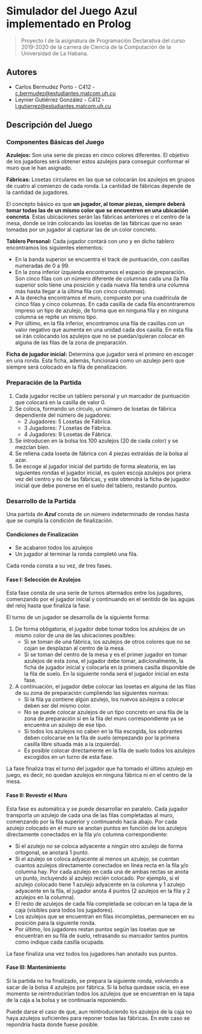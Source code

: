 # Simulador del Juego Azul implementado en Prolog

> Proyecto I de la asignatura de Programación Declarativa del curso 2019-2020 de la carrera de Ciencia de la Computación de la Universidad de La Habana.

## Autores

* Carlos Bermudez Porto - C412 - [c.bermudez@estudiantes.matcom.uh.cu](mailto://c.bermudez@estudiantes.matcom.uh.cu)
* Leynier Gutiérrez González - C412 - [l.gutierrez@estudiantes.matcom.uh.cu](mailto://l.gutierrez@estudiantes.matcom.uh.cu)

## Descripción del Juego

### Componentes Básicas del Juego

**Azulejos:** Son una serie de piezas en cinco colores diferentes. El objetivo de los jugadores será obtener estos azulejos para conseguir conformar el muro que le han asignado.

**Fábricas:** Losetas circulares en las que se colocarán los azulejos en grupos de cuatro al comienzo de cada ronda. La cantidad de fábricas depende de la cantidad de jugadores.

El concepto básico es que **un jugador, al tomar piezas, siempre deberá tomar todas las de un mismo color que se encuentren en una ubicación concreta**. Estas ubicaciones serán las fábricas anteriores o el centro de la mesa, donde se irán colocando las losetas de las fábricas que no sean tomadas por un jugador al capturar las de un color concreto.

**Tablero Personal:** Cada jugador contará con uno y en dicho tablero encontramos los siguientes elementos:

* En la banda superior se encuentra el track de puntuación, con casillas numeradas de 0 a 99.
* En la zona inferior izquierda encontramos el espacio de preparación. Son cinco filas con un número diferente de columnas cada una (la fila superior solo tiene una posición y cada nueva fila tendrá una columna más hasta llegar a la última fila con cinco columnas).
* A la derecha encontramos el muro, compuesto por una cuadrícula de cinco filas y cinco columnas. En cada casilla de cada fila encontraremos impreso un tipo de azulejo, de forma que en ninguna fila y en ninguna columna se repite un mismo tipo.
* Por último, en la fila inferior, encontramos una fila de casillas con un valor negativo que aumenta en una unidad cada dos casilla. En esta fila se irán colocando los azulejos que no se puedan/quieran colocar en alguna de las filas de la zona de preparación.

**Ficha de jugador inicial:** Determina que jugador será el primero en escoger en una ronda. Esta ficha, además, funcionará como un azulejo pero que siempre será colocado en la fila de penalización.

### Preparación de la Partida

1. Cada jugador recibe un tablero personal y un marcador de puntuación que colocará en la casilla de valor 0.
2. Se coloca, formando un círculo, un número de losetas de fábrica dependiente del número de jugadores:
    * 2 Jugadores: 5 Losetas de Fábrica.
    * 3 Jugadores: 7 Losetas de Fábrica.
    * 4 Jugadores: 9 Losetas de Fábrica.
3. Se introducen en la bolsa los 100 azulejos (20 de cada color) y se mezclan bien.
4. Se rellena cada loseta de fábrica con 4 piezas extraídas de la bolsa al azar.
5. Se escoge al jugador inicial del partido de forma aleatoria, en las siguientes rondas el jugador inicial, es quien escoja azulejos por priera vez del centro y no de las fábricas, y este obtendrá la ficha de jugador inicial que debe ponerse en el suelo del tablero, restando puntos.

### Desarrollo de la Partida

Una partida de ***Azul*** consta de un número indeterminado de rondas hasta que se cumpla la condición de finalización.

#### Condiciones de Finalización

* Se acabaron todos los azulejos
* Un jugador al terminar la ronda completó una fila.

Cada ronda consta a su vez, de tres fases.

#### Fase I: Selección de Azulejos

Esta fase consta de una serie de turnos alternados entre los jugadores, comenzando por el jugador inicial y continuando en el sentido de las agujas del reloj hasta que finaliza la fase.

El turno de un jugador se desarrolla de la siguiente forma:

1. De forma obligatoria, el jugador debe tomar todos los azulejos de un mismo color de una de las ubicaciones posibles:
    * Si se toman de una fábrica, los azulejos de otros colores que no se cojan se desplazan al centro de la mesa.
    * Si se toman del centro de la mesa y es el primer jugador en tomar azulejos de esta zona, el jugador debe tomar, adicionalmente, la ficha de jugador inicial y colocarla en la primera casilla disponible de la fila de suelo. En la siguiente ronda será el jugador inicial en esta fase.
2. A continuación, el jugador debe colocar las losetas en alguna de las filas de su zona de preparación cumpliendo las siguientes normas:
    * Si la fila ya contiene algún azulejo, los nuevos azulejos a colocar deben ser del mismo color.
    * No se puede colocar azulejos de un tipo concreto en una fila de la zona de preparación si en la fila del muro correspondiente ya se encuentra un azulejo de ese tipo.
    * Si todos los azulejos no caben en la fila escogida, los sobrantes deben colocarse en la fila de suelo (empezando por la primera casilla libre situada más a la izquierda).
    * Es posible colocar directamente en la fila de suelo todos los azulejos escogidos en un turno de esta fase.

La fase finaliza tras el turno del jugador que ha tomado el último azulejo en juego, es decir, no quedan azulejos en ninguna fábrica ni en el centro de la mesa.

#### Fase II: Revestir el Muro

Esta fase es automática y se puede desarrollar en paralelo. Cada jugador transporta un azulejo de cada una de las filas completadas al muro, comenzando por la fila superior y continuando hacia abajo. Por cada azulejo colocado en el muro se anotan puntos en función de los azulejos directamente conectados en la fila y/o columna correspondiente:

* Si el azulejo no se coloca adyacente a ningún otro azulejo de forma ortogonal, se anotará 1 punto.
* Si el azulejo se coloca adyacente al menos un azulejo, se cuentan cuantos azulejos directamente conectados en línea recta en la fila y/o columna hay. Por cada azulejo en cada una de ambas rectas se anota un punto, incluyendo al azulejo recién colocado. Por ejemplo, si el azulejo colocado tiene 1 azulejo adyacente en la columna y 1 azulejo adyacente en la fila, el jugador anota 4 puntos (2 azulejos en la fila y 2 azulejos en la columna).
* El resto de azulejos de cada fila completada se colocan en la tapa de la caja (visibles para todos los jugadores).
* Los azulejos que se encuentran en filas incompletas, permanecen en su posición para la siguiente ronda.
* Por último, los jugadores restan puntos según las losetas que se encuentran en su fila de suelo, retrasando su marcador tantos puntos como indique cada casilla ocupada.

La fase finaliza una vez todos los jugadores han anotado sus puntos.

#### Fase III: Mantenimiento

Si la partida no ha finalizado, se prepara la siguiente ronda, volviendo a sacar de la bolsa 4 azulejos por fábrica. Si la bolsa quedase vacía, en ese momento se reintroducirían todos los azulejos que se encuentran en la tapa de la caja a la bolsa y se continuaría reponiendo.

Puede darse el caso de que, aun reintroduciendo los azulejos de la caja no haya azulejos suficientes para reponer todas las fábricas. En este caso se repondría hasta donde fuese posible.
